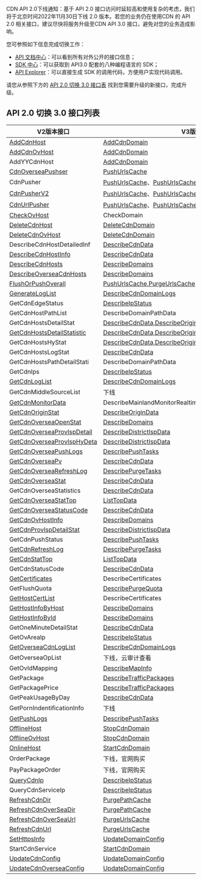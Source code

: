 

CDN API 2.0下线通知：基于 API 2.0 接口访问时延较高和使用复杂的考虑，我们将于北京时间2022年11月30日下线 2.0 版本。若您的业务仍在使用CDN 的 API 2.0 相关接口，建议尽快将服务升级至CDN API 3.0 接口，避免对您的业务造成影响。

您可参照如下信息完成切换工作：

-   [API 文档中心](https://cloud.tencent.com/document/api)：可以看到所有对外公开的接口信息；
-   [SDK 中心](https://cloud.tencent.com/document/sdk)：可以获取到 API3.0 配套的八种编程语言的 SDK；
-   [API Explorer](https://console.cloud.tencent.com/api/explorer)：可以直接生成 SDK 的调用代码，方便用户实现代码调用。

请您从参照下方的 [API 2.0 切换 3.0 接口表](list) 找到您需要升级的新接口，完成升级。

[](id:list)
## API 2.0 切换 3.0 接口列表

| **V2版本接口**                   | **V3版本接口**                                               | 
|----------------------------------|--------------------------------------------------------------|
| [AddCdnHost ](https://cloud.tencent.com/document/product/228/1406)  | [AddCdnDomain](https://cloud.tencent.com/document/product/228/41123)    |
| [AddCdnOvHost](https://cloud.tencent.com/document/api/228/9814)      | [AddCdnDomain](https://cloud.tencent.com/document/product/228/41123)    |
| AddYYCdnHost                  | [AddCdnDomain](https://cloud.tencent.com/document/product/228/41123)                                           |
| [CdnOverseaPushser](https://cloud.tencent.com/document/api/228/7359)      | [PushUrlsCache](https://cloud.tencent.com/document/product/228/37869) |
| CdnPusher                           | [PushUrlsCache](https://cloud.tencent.com/document/product/228/37870)、[PushUrlsCache](https://cloud.tencent.com/document/product/228/37869)|
| [CdnPusherV2 ](https://cloud.tencent.com/document/product/228/15164)  | [PushUrlsCache](https://cloud.tencent.com/document/product/228/37871)、[PushUrlsCache](https://cloud.tencent.com/document/product/228/37869)|
| [CdnUrlPusher ](https://cloud.tencent.com/document/product/228/12839)  | [PushUrlsCache](https://cloud.tencent.com/document/product/228/37872)、[PushUrlsCache](https://cloud.tencent.com/document/product/228/37869)|
| [CheckOvHost](https://cloud.tencent.com/document/api/228/10948)     | CheckDomain                                                  | 
| [DeleteCdnHost  ](https://cloud.tencent.com/document/product/228/1396)  | [DeleteCdnDomain](https://cloud.tencent.com/document/product/228/41122)                                                       |
| [DeleteCdnOvHost](https://cloud.tencent.com/document/api/228/10946)     | [DeleteCdnDomain](https://cloud.tencent.com/document/product/228/41122)                                                      |
| DescribeCdnHostDetailedInf               | [DescribeCdnData](https://cloud.tencent.com/document/product/228/30986)                                                       |
| [DescribeCdnHostInfo       ](https://cloud.tencent.com/document/product/228/13022) | [DescribeCdnData](https://cloud.tencent.com/document/product/228/30986)                                                       |
| [DescribeCdnHosts          ](https://cloud.tencent.com/document/product/228/3937)  | [DescribeDomains](https://cloud.tencent.com/document/product/228/41118)                                                       |
| [DescribeOverseaCdnHosts   ](https://cloud.tencent.com/document/api/228/8653)      | [DescribeDomains](https://cloud.tencent.com/document/product/228/41118)                                                       |
| [FlushOrPushOverall        ](https://cloud.tencent.com/document/product/228/12841) | [PushUrlsCache,PurgeUrlsCache](https://cloud.tencent.com/document/product/228/37870)                                                       |
| [GenerateLogList           ](https://cloud.tencent.com/doc/api/231/3950)           | [DescribeCdnDomainLogs](https://cloud.tencent.com/document/product/228/39232)                                                       |
| GetCdnEdgeStatus                                                           | [DescribeIpStatus](https://cloud.tencent.com/document/product/228/41954)                                                       |
| GetCdnHostPathList                                                         | DescribeDomainPathData                                       | 
| GetCdnHostsDetailStat                                                    | [DescribeCdnData,DescribeOriginData](https://cloud.tencent.com/document/product/228/30986)                                                       |
| [GetCdnHostsDetailStatistic](https://cloud.tencent.com/document/product/228/13026) | [DescribeCdnData,DescribeOriginData](https://cloud.tencent.com/document/product/228/30986)                                                       |
| GetCdnHostsHyStat                                                           | [DescribeCdnData,DescribeOriginData](https://cloud.tencent.com/document/product/228/30986)                                                       |
| GetCdnHostsLogStat                                                          | [DescribeCdnData](https://cloud.tencent.com/document/product/228/30986)                                                       |
| GetCdnHostsPathDetailStati                                                   | DescribeDomainPathData                                       | 
| GetCdnIps                                                                 | [DescribeIpStatus](https://cloud.tencent.com/document/product/228/41954)                                                       |
| [GetCdnLogList             ](https://cloud.tencent.com/document/product/228/8087)  | [DescribeCdnDomainLogs](https://cloud.tencent.com/document/product/228/39232)                                                       |
| GetCdnMiddleSourceList                                                     | 下线                                                         |
| [GetCdnMonitorData         ](https://cloud.tencent.com/document/product/228/13218) | DescribeMainlandMonitorRealtimeData,DescribeMonitorTrendData |                                                                                                              |
| [GetCdnOriginStat          ](https://cloud.tencent.com/document/product/228/13211) | [DescribeOriginData](https://cloud.tencent.com/document/product/228/30984)                                                       |
| [GetCdnOverseaOpenStat     ](https://cloud.tencent.com/document/api/228/20000)     | [DescribeDomains](https://cloud.tencent.com/document/product/228/41118)                                                       |
| [GetCdnOverseaProvIspDetail](https://cloud.tencent.com/document/api/228/7344)      | [DescribeDistrictIspData ](https://cloud.tencent.com/document/product/228/47395)                                                       |
| [GetCdnOverseaProvIspHyDeta](https://cloud.tencent.com/document/api/228/7422)      | [DescribeDistrictIspData](https://cloud.tencent.com/document/product/228/47395)                                                       |
| [GetCdnOverseaPushLogs     ](https://cloud.tencent.com/document/api/228/7360)      | [DescribePushTasks](https://cloud.tencent.com/document/product/228/37872)                                                       |
| [GetCdnOverseaPv           ](https://cloud.tencent.com/document/api/228/7342)      | [DescribeCdnData](https://cloud.tencent.com/document/product/228/30986)                                                       |
| [GetCdnOverseaRefreshLog   ](https://cloud.tencent.com/document/api/228/7347)      | [DescribePurgeTasks](https://cloud.tencent.com/document/product/228/37873)                                                       |
| [GetCdnOverseaStat         ](https://cloud.tencent.com/doc/api/445/6394)           |[ DescribeCdnData ](https://cloud.tencent.com/document/product/228/30986)                                                       |
| GetCdnOverseaStatistics                                                     | [DescribeCdnData ](https://cloud.tencent.com/document/product/228/30986)                                                       |
| [GetCdnOverseaStatTop      ](https://cloud.tencent.com/document/api/228/18003)     | [ListTopData](https://cloud.tencent.com/document/product/228/30983)                                                       |
| [GetCdnOverseaStatusCode   ](https://cloud.tencent.com/document/api/228/7343)      | [DescribeCdnData](https://cloud.tencent.com/document/product/228/30986)                                                       |
| [GetCdnOvHostInfo          ](https://cloud.tencent.com/document/api/228/10947)     | [DescribeDomains ](https://cloud.tencent.com/document/product/228/41118)                                                       |
| [GetCdnProvIspDetailStat   ](https://cloud.tencent.com/document/product/228/7356)  | [DescribeDistrictIspData](https://cloud.tencent.com/document/product/228/47395)                                                       |
| GetCdnPushStatus                                                      |[DescribePushTasks](https://cloud.tencent.com/document/product/228/37872)                                                       |
| [GetCdnRefreshLog          ](https://cloud.tencent.com/doc/api/231/3948)           | [DescribePurgeTasks](https://cloud.tencent.com/document/product/228/37873)                                                       |
| [GetCdnStatTop             ](https://cloud.tencent.com/document/api/228/18004)     | [ListTopData](https://cloud.tencent.com/document/product/228/30983)                                                       |
| GetCdnStatusCode                                                            | [DescribeCdnData ](https://cloud.tencent.com/document/product/228/30986)                                                       |
| [GetCertificates           ](https://cloud.tencent.com/document/api/228/10938)     | DescribeCertificates                                         | 
| GetFlushQuota                                                                  | [DescribePurgeQuota ](https://cloud.tencent.com/document/product/228/41956)                                                       |
| [GetHostCertList           ](https://cloud.tencent.com/document/api/228/12543)     | DescribeCertificates                                         | 
| [GetHostInfoByHost         ](https://cloud.tencent.com/document/product/228/3938)  | [DescribeDomains](https://cloud.tencent.com/document/product/228/41118)                                                       |
| [GetHostInfoById           ](https://cloud.tencent.com/document/product/228/3939)  |[ DescribeDomains  ](https://cloud.tencent.com/document/product/228/41118)                                                       |
| GetOneMinuteDetailStat                                                      | [DescribeCdnData  ](https://cloud.tencent.com/document/product/228/30986)                                                       |
| GetOvAreaIp                                                              | [DescribeIpStatus ](https://cloud.tencent.com/document/product/228/41954)                                                       |
| [GetOverseaCdnLogList      ](https://cloud.tencent.com/document/api/228/8703)      | [DescribeCdnDomainLogs ](https://cloud.tencent.com/document/product/228/39232)                                                       |
| GetOverseaOpList                                                       | 下线，云审计查看                                             |                                                                                                              |
| GetOvIdMapping                                                        | [DescribeMapInfo  ](https://cloud.tencent.com/document/product/228/31296)                                                       |
| GetPackage                                                              | [DescribeTrafficPackages ](https://cloud.tencent.com/document/product/228/39230)                                                       |
| GetPackagePrice                                                              | [DescribeTrafficPackages ](https://cloud.tencent.com/document/product/228/39230)                                                       |
| GetPeakUsageByDay                                                      | [DescribeCdnData ](https://cloud.tencent.com/document/product/228/30986)                                                       |
| GetPornIndentificationInfo                                                  | 下线                                                         |                                                                                                              |
| [GetPushLogs               ](https://cloud.tencent.com/document/product/228/12840) | [DescribePushTasks ](https://cloud.tencent.com/document/product/228/37872)                                                       |
| [OfflineHost               ](https://cloud.tencent.com/document/product/228/1403)  | [StopCdnDomain ](https://cloud.tencent.com/document/product/228/41120)                                                       |
| [OfflineOvHost             ](https://cloud.tencent.com/document/api/228/10945)     | [StopCdnDomain ](https://cloud.tencent.com/document/product/228/41120)                                                       |
| [OnlineHost                ](https://cloud.tencent.com/document/product/228/1402)  | [StartCdnDomain ](https://cloud.tencent.com/document/product/228/41121)                                                       |
| OrderPackage                                                         | 下线，官网购买                                               |                                                                                                              |
| PayPackageOrder                                                            | 下线，官网购买                                               |                                                                                                              |
| [QueryCdnIp                ](https://cloud.tencent.com/document/product/228/12964) | [DescribeIpStatus  ](https://cloud.tencent.com/document/product/228/41954)                                                       |
| QueryCdnServiceIp                                                         | [DescribeIpStatus ](https://cloud.tencent.com/document/product/228/41954)                                                       |
| [RefreshCdnDir             ](https://cloud.tencent.com/doc/api/231/3947)           | [PurgePathCache ](https://cloud.tencent.com/document/product/228/37871)                                                       |
| [RefreshCdnOverSeaDir      ](https://cloud.tencent.com/document/api/228/7389)      | [PurgePathCache](https://cloud.tencent.com/document/product/228/37871)                                                       |
| [RefreshCdnOverSeaUrl      ](https://cloud.tencent.com/document/api/228/7346)      | [PurgeUrlsCache](https://cloud.tencent.com/document/product/228/37870)                                                       |
| [RefreshCdnUrl             ](https://cloud.tencent.com/doc/api/231/3946)           | [PurgeUrlsCache](https://cloud.tencent.com/document/product/228/37870)                                                       |
| [SetHttpsInfo              ](https://cloud.tencent.com/document/product/228/12965) | [UpdateDomainConfig](https://cloud.tencent.com/document/product/228/41116)                                                       |
| StartCdnService                                 | [StartCdnDomain](https://cloud.tencent.com/document/product/228/41121)                                                       |
| [UpdateCdnConfig           ](https://cloud.tencent.com/document/product/228/3933)  | [UpdateDomainConfig ](https://cloud.tencent.com/document/product/228/41116)                                                       |
| [UpdateCdnOverseaConfig    ](https://cloud.tencent.com/document/api/228/10939)     |[ UpdateDomainConfig](https://cloud.tencent.com/document/product/228/41116)                                                       |
